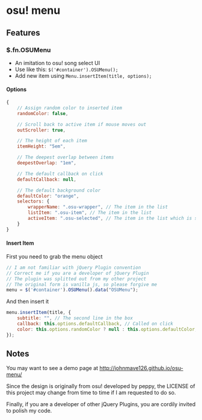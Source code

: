 # osu! menu

## Features

### $.fn.OSUMenu
* An imitation to osu! song select UI
* Use like this: `$('#container').OSUMenu();`
* Add new item using `Menu.insertItem(title, options);`

#### Options

```javascript
{
	// Assign random color to inserted item
	randomColor: false,

	// Scroll back to active item if mouse moves out
	outScroller: true,

	// The height of each item
	itemHeight: "5em", 

	// The deepest overlap between items
	deepestOverlap: "1em", 

	// The default callback on click
	defaultCallback: null, 

	// The default background color
	defaultColor: "orange", 
	selectors: {
		wrapperName: ".osu-wrapper", // The item in the list
		listItem: ".osu-item", // The item in the list
		activeItem: ".osu-selected", // The item in the list which is selected
	}
}
```

#### Insert Item
First you need to grab the menu object
```javascript
// I am not familiar with jQuery Plugin convention
// Correct me if you are a developer of jQuery Plugin
// The plugin was splitted out from my other project
// The original form is vanilla js, so please forgive me
menu = $('#container').OSUMenu().data("OSUMenu");
```
And then insert it
```javascript
menu.insertItem(title, {
	subtitle: "", // The second line in the box
	callback: this.options.defaultCallback, // Called on click
	color: this.options.randomColor ? null : this.options.defaultColor, // The color to assigned to
});
```

## Notes
You may want to see a demo page at http://johnmave126.github.io/osu-menu/

Since the design is originally from osu! developed by peppy, the LICENSE of this project may change from time to time if I am requested to do so.

Finally, if you are a developer of other jQuery Plugins, you are cordily invited to polish my code.